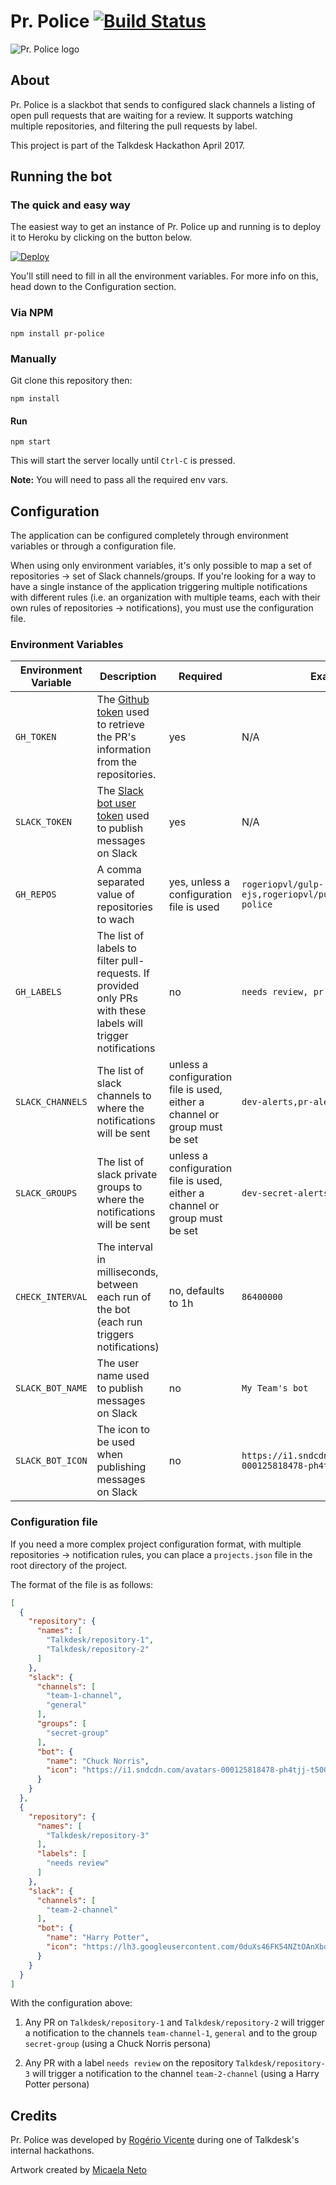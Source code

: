# Pr. Police [![Build Status](https://travis-ci.org/Talkdesk/pr-police.svg?branch=master)](https://travis-ci.org/Talkdesk/pr-police)

![Pr. Police logo](https://raw.githubusercontent.com/Talkdesk/pr-police/master/images/logo-blue-small.png)

## About

Pr. Police is a slackbot that sends to configured slack channels a listing of open pull requests that are waiting for a review. It supports watching multiple repositories, and filtering the pull requests by label.

This project is part of the Talkdesk Hackathon April 2017.

## Running the bot

### The quick and easy way

The easiest way to get an instance of Pr. Police up and running is to deploy it to Heroku by clicking on the button below.

[![Deploy](https://www.herokucdn.com/deploy/button.svg)](https://heroku.com/deploy)

You'll still need to fill in all the environment variables. For more info on this, head down to the Configuration section.


### Via NPM

    npm install pr-police

### Manually

Git clone this repository then:

    npm install

#### Run

    npm start

This will start the server locally until `Ctrl-C` is pressed.

**Note:** You will need to pass all the required env vars.

## Configuration

The application can be configured completely through environment variables or through a configuration file.

When using only environment variables, it's only possible to map a set of repositories -> set of Slack channels/groups. If you're looking for a way to have a single instance of the application triggering multiple notifications with different rules (i.e. an organization with multiple teams, each with their own rules of repositories -> notifications), you must use the configuration file.

### Environment Variables

Environment Variable | Description | Required | Example 
-------------------- | ----------- | -------- | -------
`GH_TOKEN`           | The [Github token](https://help.github.com/en/articles/creating-a-personal-access-token-for-the-command-line) used to retrieve the PR's information from the repositories. | yes | N/A
`SLACK_TOKEN`        | The [Slack bot user token](https://get.slack.help/hc/en-us/articles/215770388-Create-and-regenerate-API-tokens#-bot-user-tokens) used to publish messages on Slack | yes | N/A
`GH_REPOS`           | A comma separated value of repositories to wach | yes, unless a configuration file is used | `rogeriopvl/gulp-ejs,rogeriopvl/pullhub,talkdesk/pr-police`
`GH_LABELS`          | The list of labels to filter pull-requests. If provided only PRs with these labels will trigger notifications | no | `needs review, pr police`
`SLACK_CHANNELS`     | The list of slack channels to where the notifications will be sent | unless a configuration file is used, either a channel or group must be set | `dev-alerts,pr-alerts`
`SLACK_GROUPS`       | The list of slack private groups to where the notifications will be sent | unless a configuration file is used, either a channel or group must be set | `dev-secret-alerts`
`CHECK_INTERVAL`     | The interval in milliseconds, between each run of the bot (each run triggers notifications) | no, defaults to 1h | `86400000`
`SLACK_BOT_NAME`     | The user name used to publish messages on Slack | no | `My Team's bot`
`SLACK_BOT_ICON`     | The icon to be used when publishing messages on Slack | no | `https://i1.sndcdn.com/avatars-000125818478-ph4tjj-t500x500.jpg`

### Configuration file

If you need a more complex project configuration format, with multiple repositories -> notification rules, you can place a `projects.json` file in the root directory of the project.

The format of the file is as follows:

```json
[
  {
    "repository": {
      "names": [
        "Talkdesk/repository-1",
        "Talkdesk/repository-2"
      ]
    },
    "slack": {
      "channels": [
        "team-1-channel",
        "general"
      ],
      "groups": [
        "secret-group"
      ],
      "bot": {
        "name": "Chuck Norris",
        "icon": "https://i1.sndcdn.com/avatars-000125818478-ph4tjj-t500x500.jpg"
      }
    }
  },
  {
    "repository": {
      "names": [
        "Talkdesk/repository-3"
      ],
      "labels": [
        "needs review"
      ]
    },
    "slack": {
      "channels": [
        "team-2-channel"
      ],
      "bot": {
        "name": "Harry Potter",
        "icon": "https://lh3.googleusercontent.com/0duXs46FK54NZtOAnXbqv5xcpz0NCf7JE34ITfYZhGS2eiPWd11l9FzaJNEnny1K1Fatz2oE2HENKahpPQ"
      }
    }
  }
]
```

With the configuration above:

1. Any PR on `Talkdesk/repository-1` and `Talkdesk/repository-2` will trigger a notification to the channels `team-channel-1`, `general` and to the group `secret-group` (using a Chuck Norris persona)

2. Any PR with a label `needs review` on the repository `Talkdesk/repository-3` will trigger a notification to the channel `team-2-channel` (using a Harry Potter persona)


## Credits

Pr. Police was developed by [Rogério Vicente](https://github.com/rogeriopvl) during one of Talkdesk's internal hackathons.

Artwork created by [Micaela Neto](https://cargocollective.com/micaelaneto)
